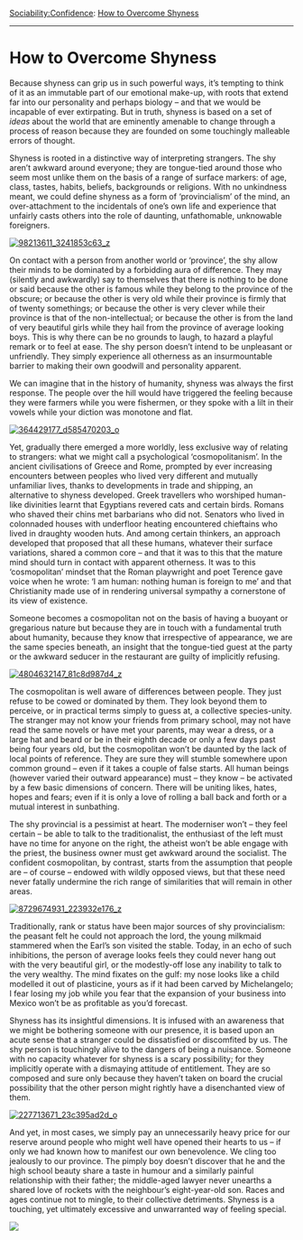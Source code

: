 [Sociability:](https://www.theschooloflife.com/thebookoflife/category/sociability/)[Confidence](https://www.theschooloflife.com/thebookoflife/category/sociability/confidence/): [How to Overcome Shyness](https://www.theschooloflife.com/thebookoflife/how-to-overcome-shyness/)

* * *

# How to Overcome Shyness

Because shyness can grip us in such powerful ways, it’s tempting to think of it as an immutable part of our emotional make-up, with roots that extend far into our personality and perhaps biology – and that we would be incapable of ever extirpating. But in truth, shyness is based on a set of _ideas_ about the world that are eminently amenable to change through a process of reason because they are founded on some touchingly malleable errors of thought.

Shyness is rooted in a distinctive way of interpreting strangers. The shy aren’t awkward around everyone; they are tongue-tied around those who seem most unlike them on the basis of a range of surface markers: of age, class, tastes, habits, beliefs, backgrounds or religions. With no unkindness meant, we could define shyness as a form of ‘provincialism’ of the mind, an over-attachment to the incidentals of one’s own life and experience that unfairly casts others into the role of daunting, unfathomable, unknowable foreigners.

[![98213611_3241853c63_z](https://www.theschooloflife.com/thebookoflife/wp-content/uploads/2016/10/98213611_3241853c63_z.jpg)](http://www.thebookoflife.org/wp-content/uploads/2016/10/98213611_3241853c63_z.jpg)

On contact with a person from another world or ‘province’, the shy allow their minds to be dominated by a forbidding aura of difference. They may (silently and awkwardly) say to themselves that there is nothing to be done or said because the other is famous while they belong to the province of the obscure; or because the other is very old while their province is firmly that of twenty somethings; or because the other is very clever while their province is that of the non-intellectual; or because the other is from the land of very beautiful girls while they hail from the province of average looking boys. This is why there can be no grounds to laugh, to hazard a playful remark or to feel at ease. The shy person doesn’t intend to be unpleasant or unfriendly. They simply experience all otherness as an insurmountable barrier to making their own goodwill and personality apparent.

We can imagine that in the history of humanity, shyness was always the first response. The people over the hill would have triggered the feeling because they were farmers while you were fishermen, or they spoke with a lilt in their vowels while your diction was monotone and flat.

[![364429177_d585470203_o](https://www.theschooloflife.com/thebookoflife/wp-content/uploads/2016/10/364429177_d585470203_o.jpg)](http://www.thebookoflife.org/wp-content/uploads/2016/10/364429177_d585470203_o.jpg)

Yet, gradually there emerged a more worldly, less exclusive way of relating to strangers: what we might call a psychological ‘cosmopolitanism’. In the ancient civilisations of Greece and Rome, prompted by ever increasing encounters between peoples who lived very different and mutually unfamiliar lives, thanks to developments in trade and shipping, an alternative to shyness developed. Greek travellers who worshiped human-like divinities learnt that Egyptians revered cats and certain birds. Romans who shaved their chins met barbarians who did not. Senators who lived in colonnaded houses with underfloor heating encountered chieftains who lived in draughty wooden huts. And among certain thinkers, an approach developed that proposed that all these humans, whatever their surface variations, shared a common core – and that it was to this that the mature mind should turn in contact with apparent otherness. It was to this ‘cosmopolitan’ mindset that the Roman playwright and poet Terence gave voice when he wrote: ‘I am human: nothing human is foreign to me’ and that Christianity made use of in rendering universal sympathy a cornerstone of its view of existence.

Someone becomes a cosmopolitan not on the basis of having a buoyant or gregarious nature but because they are in touch with a fundamental truth about humanity, because they know that irrespective of appearance, we are the same species beneath, an insight that the tongue-tied guest at the party or the awkward seducer in the restaurant are guilty of implicitly refusing.

[![4804632147_81c8d987d4_z](https://www.theschooloflife.com/thebookoflife/wp-content/uploads/2016/10/4804632147_81c8d987d4_z.jpg)](http://www.thebookoflife.org/wp-content/uploads/2016/10/4804632147_81c8d987d4_z.jpg)

The cosmopolitan is well aware of differences between people. They just refuse to be cowed or dominated by them. They look beyond them to perceive, or in practical terms simply to guess at, a collective species-unity. The stranger may not know your friends from primary school, may not have read the same novels or have met your parents, may wear a dress, or a large hat and beard or be in their eighth decade or only a few days past being four years old, but the cosmopolitan won’t be daunted by the lack of local points of reference. They are sure they will stumble somewhere upon common ground – even if it takes a couple of false starts. All human beings (however varied their outward appearance) must – they know – be activated by a few basic dimensions of concern. There will be uniting likes, hates, hopes and fears; even if it is only a love of rolling a ball back and forth or a mutual interest in sunbathing.

The shy provincial is a pessimist at heart. The moderniser won’t – they feel certain – be able to talk to the traditionalist, the enthusiast of the left must have no time for anyone on the right, the atheist won’t be able engage with the priest, the business owner must get awkward around the socialist. The confident cosmopolitan, by contrast, starts from the assumption that people are – of course – endowed with wildly opposed views, but that these need never fatally undermine the rich range of similarities that will remain in other areas.

[![8729674931_223932e176_z](https://www.theschooloflife.com/thebookoflife/wp-content/uploads/2016/10/8729674931_223932e176_z.jpg)](http://www.thebookoflife.org/wp-content/uploads/2016/10/8729674931_223932e176_z.jpg)

Traditionally, rank or status have been major sources of shy provincialism: the peasant felt he could not approach the lord, the young milkmaid stammered when the Earl’s son visited the stable. Today, in an echo of such inhibitions, the person of average looks feels they could never hang out with the very beautiful girl, or the modestly-off lose any inability to talk to the very wealthy. The mind fixates on the gulf: my nose looks like a child modelled it out of plasticine, yours as if it had been carved by Michelangelo; I fear losing my job while you fear that the expansion of your business into Mexico won’t be as profitable as you’d forecast.

Shyness has its insightful dimensions. It is infused with an awareness that we might be bothering someone with our presence, it is based upon an acute sense that a stranger could be dissatisfied or discomfited by us. The shy person is touchingly alive to the dangers of being a nuisance. Someone with no capacity whatever for shyness is a scary possibility; for they implicitly operate with a dismaying attitude of entitlement. They are so composed and sure only because they haven’t taken on board the crucial possibility that the other person might rightly have a disenchanted view of them.

[![227713671_23c395ad2d_o](https://www.theschooloflife.com/thebookoflife/wp-content/uploads/2016/10/227713671_23c395ad2d_o.jpg)](http://www.thebookoflife.org/wp-content/uploads/2016/10/227713671_23c395ad2d_o.jpg)

And yet, in most cases, we simply pay an unnecessarily heavy price for our reserve around people who might well have opened their hearts to us – if only we had known how to manifest our own benevolence. We cling too jealously to our province. The pimply boy doesn’t discover that he and the high school beauty share a taste in humour and a similarly painful relationship with their father; the middle-aged lawyer never unearths a shared love of rockets with the neighbour’s eight-year-old son. Races and ages continue not to mingle, to their collective detriments. Shyness is a touching, yet ultimately excessive and unwarranted way of feeling special.

[![](https://img.youtube.com/vi/I4I-nwdBjuw/0.jpg)](https://www.youtube.com/embed/I4I-nwdBjuw '')
